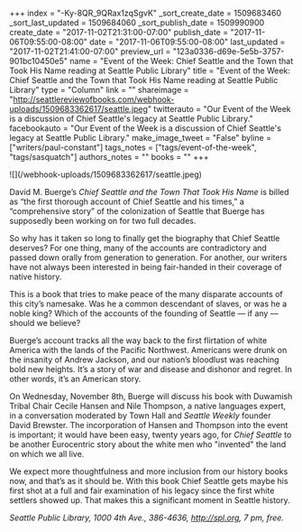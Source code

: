 +++
index = "-Ky-8QR_9QRax1zqSgvK"
_sort_create_date = 1509683460
_sort_last_updated = 1509684060
_sort_publish_date = 1509990900
create_date = "2017-11-02T21:31:00-07:00"
publish_date = "2017-11-06T09:55:00-08:00"
date = "2017-11-06T09:55:00-08:00"
last_updated = "2017-11-02T21:41:00-07:00"
preview_url = "123a0336-d69e-5e5b-3757-901bc10450e5"
name = "Event of the Week: Chief Seattle and the Town that Took His Name reading at Seattle Public Library"
title = "Event of the Week: Chief Seattle and the Town that Took His Name reading at Seattle Public Library"
type = "Column"
link = ""
shareimage = "http://seattlereviewofbooks.com/webhook-uploads/1509683362617/seattle.jpeg"
twitterauto = "Our Event of the Week is a discussion of Chief Seattle's legacy at Seattle Public Library."
facebookauto = "Our Event of the Week is a discussion of Chief Seattle's legacy at Seattle Public Library."
make_image_tweet = "False"
byline = ["writers/paul-constant"]
tags_notes = ["tags/event-of-the-week", "tags/sasquatch"]
authors_notes = ""
books = ""
+++
<p class="image-left">![](/webhook-uploads/1509683362617/seattle.jpeg)</p>

David M. Buerge’s *Chief Seattle and the Town That Took His Name* is billed as “the first thorough account of Chief Seattle and his times,” a “comprehensive story” of the colonization of Seattle that Buerge has supposedly been working on for two full decades.

So why has it taken so long to finally get the biography that Chief Seattle deserves? For one thing, many of the accounts are contradictory and passed down orally from generation to generation. For another, our writers have not always been interested in being fair-handed in their coverage of native history.

This is a book that tries to make peace of the many disparate accounts of this city’s namesake. Was he a common descendant of slaves, or was he a noble king? Which of the accounts of the founding of Seattle — if any — should we believe?

Buerge’s account tracks all the way back to the first flirtation of white America with the lands of the Pacific Northwest. Americans were drunk on the insanity of Andrew Jackson, and our nation’s bloodlust was reaching bold new heights. It’s a story of war and disease and dishonor and regret. In other words, it’s an American story.

On Wednesday, November 8th, Buerge will discuss his book with Duwamish Tribal Chair Cecile Hansen and Nile Thompson, a native languages expert, in a conversation moderated by Town Hall and *Seattle Weekly* founder David Brewster. The incorporation of Hansen and Thompson into the event is important; it would have been easy, twenty years ago, for *Chief Seattle* to be another Eurocentric story about the white men who "invented" the land on which we all live. 

We expect more thoughtfulness and more inclusion from our history books now, and that’s as it should be. With this book Chief Seattle gets maybe his first shot at a full and fair examination of his legacy since the first white settlers showed up. That makes this a significant moment in Seattle history.

*Seattle Public Library, 1000 4th Ave., 386-4636, http://spl.org, 7 pm, free.*
